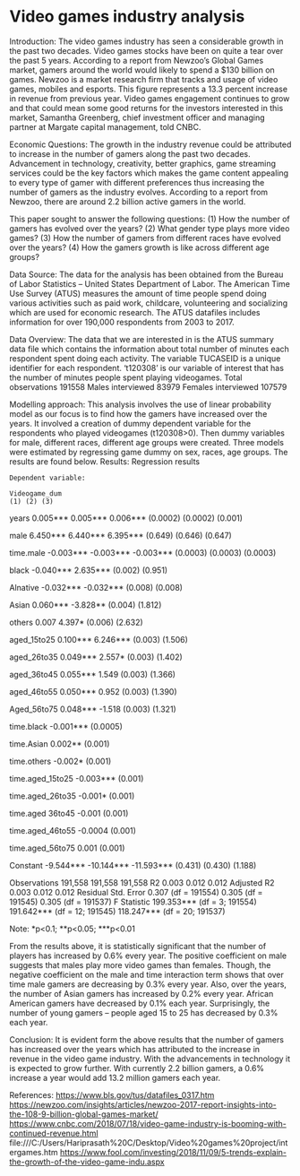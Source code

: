 # Video games industry analysis
Introduction:
The video games industry has seen a considerable growth in the past two decades. Video games stocks have been on quite a tear over the past 5 years. According to a report from Newzoo’s Global Games market, gamers around the world would likely to spend a $130 billion on games. Newzoo is a market research firm that tracks and usage of video games, mobiles and esports. This figure represents a 13.3 percent increase in revenue from previous year. Video games engagement continues to grow and that could mean some good returns for the investors interested in this market, Samantha Greenberg, chief investment officer and managing partner at Margate capital management, told CNBC.

Economic Questions:
The growth in the industry revenue could be attributed to increase in the number of gamers along the past two decades. Advancement in technology, creativity, better graphics, game streaming services could be the key factors which makes the game content appealing to every type of gamer with different preferences thus increasing the number of gamers as the industry evolves. According to a report from Newzoo, there are around 2.2 billion active gamers in the world.

 This paper sought to answer the following questions: (1) How the number of gamers has evolved over the years? (2) What gender type plays more video games? (3) How the number of gamers from different races have evolved over the years? (4) How the gamers growth is like across different age groups?

Data Source:
The data for the analysis has been obtained from the Bureau of Labor Statistics – United States Department of Labor. The American Time Use Survey (ATUS) measures the amount of time people spend doing various activities such as paid work, childcare, volunteering and socializing which are used for economic research. The ATUS datafiles includes information for over 190,000 respondents from 2003 to 2017. 

Data Overview:
The data that we are interested in is the ATUS summary data file which contains the information about total number of minutes each respondent spent doing each activity. The variable TUCASEID is a unique identifier for each respondent. ‘t120308’ is our variable of interest that has the number of minutes people spent playing videogames. 
Total observations	191558
Males interviewed	83979
Females interviewed	107579
 
Modelling approach:
This analysis involves the use of linear probability model as our focus is to find how the gamers have increased over the years. It involved a creation of dummy dependent variable for the respondents who played videogames (t120308>0). Then dummy variables for male, different races, different age groups were created. Three models were estimated by regressing game dummy on sex, races, age groups. The results are found below.
Results:
Regression results

	Dependent variable:
	
	Videogame_dum
	(1)	(2)	(3)

years	0.005***	0.005***	0.006***
	(0.0002)	(0.0002)	(0.001)
			
male	6.450***	6.440***	6.395***
	(0.649)	(0.646)	(0.647)
			
time.male	-0.003***	-0.003***	-0.003***
	(0.0003)	(0.0003)	(0.0003)
			
black		-0.040***	2.635***
		(0.002)	(0.951)
			
Alnative		-0.032***	-0.032***
		(0.008)	(0.008)
			
Asian		0.060***	-3.828**
		(0.004)	(1.812)
			
others		0.007	4.397*
		(0.006)	(2.632)
			
aged_15to25		0.100***	6.246***
		(0.003)	(1.506)
			
aged_26to35		0.049***	2.557*
		(0.003)	(1.402)
			
aged_36to45		0.055***	1.549
		(0.003)	(1.366)
			
aged_46to55		0.050***	0.952
		(0.003)	(1.390)
			
Aged_56to75		0.048***	-1.518
		(0.003)	(1.321)
			
time.black			-0.001***
			(0.0005)
			
time.Asian			0.002**
			(0.001)
			
time.others			-0.002*
			(0.001)
			
time.aged_15to25			-0.003***
			(0.001)
			
time.aged_26to35			-0.001*
			(0.001)
			
time.aged 36to45			-0.001
			(0.001)
			
time.aged_46to55			-0.0004
			(0.001)
			
time.aged_56to75			0.001
			(0.001)
			
Constant	-9.544***	-10.144***	-11.593***
	(0.431)	(0.430)	(1.188)
			

Observations	191,558	191,558	191,558
R2	0.003	0.012	0.012
Adjusted R2	0.003	0.012	0.012
Residual Std. Error	0.307 (df = 191554)	0.305 (df = 191545)	0.305 (df = 191537)
F Statistic	199.353*** (df = 3; 191554)	191.642*** (df = 12; 191545)	118.247*** (df = 20; 191537)

Note:	*p<0.1; **p<0.05; ***p<0.01

From the results above, it is statistically significant that the number of players has increased by 0.6% every year. The positive coefficient on male suggests that males play more video games than females. Though, the negative coefficient on the male and time interaction term shows that over time male gamers are decreasing by 0.3% every year.
Also, over the years, the number of Asian gamers has increased by 0.2% every year. African American gamers have decreased by 0.1% each year. Surprisingly, the number of young gamers – people aged 15 to 25 has decreased by 0.3% each year.




 
Conclusion:
It is evident form the above results that the number of gamers has increased over the years which has attributed to the increase in revenue in the video game industry. With the advancements in technology it is expected to grow further. With currently 2.2 billion gamers, a 0.6% increase a year would add 13.2 million gamers each year.








References:
https://www.bls.gov/tus/datafiles_0317.htm
https://newzoo.com/insights/articles/newzoo-2017-report-insights-into-the-108-9-billion-global-games-market/
https://www.cnbc.com/2018/07/18/video-game-industry-is-booming-with-continued-revenue.html
file:///C:/Users/Hariprasath%20C/Desktop/Video%20games%20project/intergames.htm
https://www.fool.com/investing/2018/11/09/5-trends-explain-the-growth-of-the-video-game-indu.aspx


